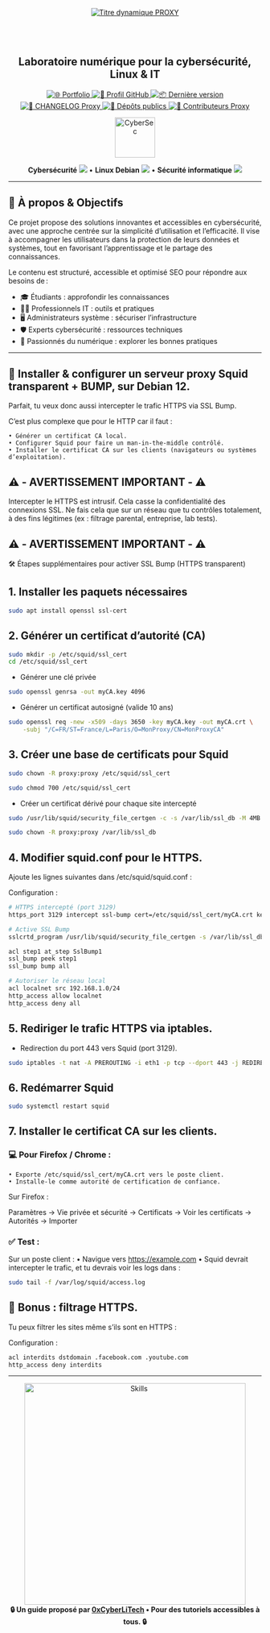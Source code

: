 <div align="center">

  <br></br>
  
  <a href="https://github.com/0xCyberLiTech">
    <img src="https://readme-typing-svg.herokuapp.com?font=JetBrains+Mono&size=50&duration=6000&pause=1000000000&color=FF0048&center=true&vCenter=true&width=1100&lines=%3EPROXY_" alt="Titre dynamique PROXY" />
  </a>
  
  <br></br>

  <h2>Laboratoire numérique pour la cybersécurité, Linux & IT</h2>

  <p align="center">
    <a href="https://0xcyberlitech.github.io/">
      <img src="https://img.shields.io/badge/Portfolio-0xCyberLiTech-181717?logo=github&style=flat-square" alt="🌐 Portfolio" />
    </a>
    <a href="https://github.com/0xCyberLiTech">
      <img src="https://img.shields.io/badge/Profil-GitHub-181717?logo=github&style=flat-square" alt="🔗 Profil GitHub" />
    </a>
    <a href="https://github.com/0xCyberLiTech/Proxy/releases/latest">
      <img src="https://img.shields.io/github/v/release/0xCyberLiTech/Proxy?label=version&style=flat-square&color=blue" alt="📦 Dernière version" />
    </a>
    <a href="https://github.com/0xCyberLiTech/Proxy/blob/main/CHANGELOG.md">
      <img src="https://img.shields.io/badge/📄%20Changelog-Proxy-blue?style=flat-square" alt="📄 CHANGELOG Proxy" />
    </a>
    <a href="https://github.com/0xCyberLiTech?tab=repositories">
      <img src="https://img.shields.io/badge/Dépôts-publics-blue?style=flat-square" alt="📂 Dépôts publics" />
    </a>
    <a href="https://github.com/0xCyberLiTech/Proxy/graphs/contributors">
      <img src="https://img.shields.io/badge/👥%20Contributeurs-cliquez%20ici-007ec6?style=flat-square" alt="👥 Contributeurs Proxy" />
    </a>
  </p>

</div>

<div align="center">
  <img src="https://img.icons8.com/fluency/96/000000/cyber-security.png" alt="CyberSec" width="80"/>
</div>

<div align="center">
  <p>
    <strong>Cybersécurité</strong> <img src="https://img.icons8.com/color/24/000000/lock--v1.png"/> • <strong>Linux Debian</strong> <img src="https://img.icons8.com/color/24/000000/linux.png"/> • <strong>Sécurité informatique</strong> <img src="https://img.icons8.com/color/24/000000/shield-security.png"/>
  </p>
</div>

---

## 🚀 À propos & Objectifs

Ce projet propose des solutions innovantes et accessibles en cybersécurité, avec une approche centrée sur la simplicité d’utilisation et l’efficacité. Il vise à accompagner les utilisateurs dans la protection de leurs données et systèmes, tout en favorisant l’apprentissage et le partage des connaissances.

Le contenu est structuré, accessible et optimisé SEO pour répondre aux besoins de :
- 🎓 Étudiants : approfondir les connaissances
- 👨‍💻 Professionnels IT : outils et pratiques
- 🖥️ Administrateurs système : sécuriser l’infrastructure
- 🛡️ Experts cybersécurité : ressources techniques
- 🚀 Passionnés du numérique : explorer les bonnes pratiques

---

## 🔐 Installer & configurer un serveur proxy Squid transparent + BUMP, sur Debian 12.

Parfait, tu veux donc aussi intercepter le trafic HTTPS via SSL Bump.

C’est plus complexe que pour le HTTP car il faut :

    • Générer un certificat CA local.
    • Configurer Squid pour faire un man-in-the-middle contrôlé.
    • Installer le certificat CA sur les clients (navigateurs ou systèmes d’exploitation).

## ⚠️ - AVERTISSEMENT IMPORTANT - ⚠️

Intercepter le HTTPS est intrusif. Cela casse la confidentialité des connexions SSL. Ne fais cela que sur un réseau que tu contrôles totalement, à des fins légitimes (ex : filtrage parental, entreprise, lab tests).

## ⚠️ - AVERTISSEMENT IMPORTANT - ⚠️

🛠 Étapes supplémentaires pour activer SSL Bump (HTTPS transparent)

## 1. Installer les paquets nécessaires

```bash
sudo apt install openssl ssl-cert
```

## 2. Générer un certificat d’autorité (CA)

```bash
sudo mkdir -p /etc/squid/ssl_cert
cd /etc/squid/ssl_cert
```

- Générer une clé privée

```bash
sudo openssl genrsa -out myCA.key 4096
```

- Générer un certificat autosigné (valide 10 ans)

```bash
sudo openssl req -new -x509 -days 3650 -key myCA.key -out myCA.crt \
    -subj "/C=FR/ST=France/L=Paris/O=MonProxy/CN=MonProxyCA"
```

## 3. Créer une base de certificats pour Squid

```bash
sudo chown -R proxy:proxy /etc/squid/ssl_cert
```
```bash
sudo chmod 700 /etc/squid/ssl_cert
```
- Créer un certificat dérivé pour chaque site intercepté

```bash
sudo /usr/lib/squid/security_file_certgen -c -s /var/lib/ssl_db -M 4MB
```

```bash
sudo chown -R proxy:proxy /var/lib/ssl_db
```
## 4. Modifier squid.conf pour le HTTPS.

Ajoute les lignes suivantes dans /etc/squid/squid.conf :

Configuration :

```bash
# HTTPS intercepté (port 3129)
https_port 3129 intercept ssl-bump cert=/etc/squid/ssl_cert/myCA.crt key=/etc/squid/ssl_cert/myCA.key generate-host-certificates=on dynamic_cert_mem_cache_size=4MB

# Active SSL Bump
sslcrtd_program /usr/lib/squid/security_file_certgen -s /var/lib/ssl_db -M 4MB

acl step1 at_step SslBump1
ssl_bump peek step1
ssl_bump bump all

# Autoriser le réseau local
acl localnet src 192.168.1.0/24
http_access allow localnet
http_access deny all
```

## 5. Rediriger le trafic HTTPS via iptables.

- Redirection du port 443 vers Squid (port 3129).
  
```bash
sudo iptables -t nat -A PREROUTING -i eth1 -p tcp --dport 443 -j REDIRECT --to-port 3129
```

## 6. Redémarrer Squid

```bash
sudo systemctl restart squid
```

## 7. Installer le certificat CA sur les clients.

### 💻 Pour Firefox / Chrome :
    • Exporte /etc/squid/ssl_cert/myCA.crt vers le poste client.
    • Installe-le comme autorité de certification de confiance.

Sur Firefox :

Paramètres → Vie privée et sécurité → Certificats → Voir les certificats → Autorités → Importer

### ✅ Test :

Sur un poste client :
    • Navigue vers https://example.com
    • Squid devrait intercepter le trafic, et tu devrais voir les logs dans :

```bash
sudo tail -f /var/log/squid/access.log
```

## 🔐 Bonus : filtrage HTTPS.

Tu peux filtrer les sites même s’ils sont en HTTPS :

Configuration :

```bash
acl interdits dstdomain .facebook.com .youtube.com
http_access deny interdits
```

---

<div align="center">
  <a href="https://github.com/0xCyberLiTech" target="_blank" rel="noopener">
    <img src="https://skillicons.dev/icons?i=linux,debian,bash,docker,nginx,git,vim,python,markdown" alt="Skills" width="440">
  </a>
</div>

<div align="center">
  <b>🔒 Un guide proposé par <a href="https://github.com/0xCyberLiTech">0xCyberLiTech</a> • Pour des tutoriels accessibles à tous. 🔒</b>
</div>
